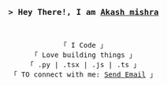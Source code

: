 
<h3 align="center">
        <samp>&gt; Hey There!, I am
                <b><a target="_blank" href="https://github.com/mak650650">Akash mishra</a></b>
        </samp>
</h3>


<br/>
<p align="center">
        <!-- Organisation  -->
        <samp>
                「 I Code 」
                <br>
                「 Love building things  」
                <br>
                 「 .py | .tsx | .js | .ts  」
                <br>
                「 TO connect with me: <a href = "mailto: akashmishraX1@gmail.com">Send Email</a>  」
        </samp>
</p>
